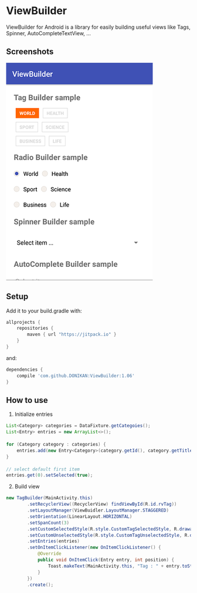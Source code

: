 # ViewBuilder

ViewBuilder for Android is a library for easily building useful views like Tags, Spinner, AutoCompleteTextView, ...

## Screenshots
![Image](https://github.com/DONIKAN/ViewBuilder/blob/master/screenshots/Screenshot_1521457994.png)

## Setup

Add it to your build.gradle with:
```gradle
allprojects {
    repositories {
        maven { url "https://jitpack.io" }
    }
}
```
and:

```gradle
dependencies {
    compile 'com.github.DONIKAN:ViewBuilder:1.06'
}
```

## How to use

1. Initialize entries

```java
List<Category> categories = DataFixture.getCategoies();
List<Entry> entries = new ArrayList<>();

for (Category category : categories) {
    entries.add(new Entry<Category>(category.getId(), category.getTitle(), category));
}

// select default first item
entries.get(0).setSelected(true);
```

2. Build view

```java
new TagBuilder(MainActivity.this)
        .setRecyclerView((RecyclerView) findViewById(R.id.rvTag))
        .setLayoutManager(ViewBuidler.LayoutManager.STAGGERED)
        .setOrientation(LinearLayout.HORIZONTAL)
        .setSpanCount(3)
        .setCustomSelectedStyle(R.style.CustomTagSelectedStyle, R.drawable.custom_bg_tag_selected)
        .setCustomUnselectedStyle(R.style.CustomTagUnselectedStyle, R.drawable.custom_bg_tag_unselected)
        .setEntries(entries)
        .setOnItemClickListener(new OnItemClickListener() {
            @Override
            public void OnItemClick(Entry entry, int position) {
                Toast.makeText(MainActivity.this, "Tag : " + entry.toString(), Toast.LENGTH_LONG).show();
            }
        })
        .create();
```